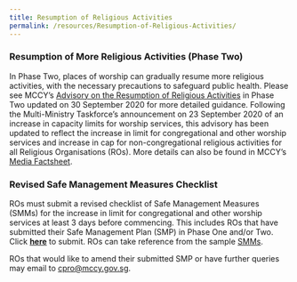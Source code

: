 ```yaml
---
title: Resumption of Religious Activities
permalink: /resources/Resumption-of-Religious-Activities/
---
```


### Resumption of More Religious Activities (Phase Two)
In Phase Two, places of worship can gradually resume more religious activities, with the necessary precautions to safeguard public health. Please see MCCY’s [Advisory on the Resumption of Religious Activities](/media/ResumptionofMoreReligiousActivitiesinPhase2updated30Sep.pdf) in Phase Two updated on 30 September 2020 for more detailed guidance. Following the Multi-Ministry Taskforce’s announcement on 23 September 2020 of an increase in capacity limits for worship services, this advisory has been updated to reflect the increase in limit for congregational and other worship services and increase in cap for non-congregational religious activities for all Religious Organisations (ROs). More details can also be found in MCCY’s [Media Factsheet](/media/MediaFactsheetonProgressiveEasingOfMeasuresForReligiousActivities.pdf).


### Revised Safe Management Measures Checklist
ROs must submit a revised checklist of Safe Management Measures (SMMs) for the increase in limit for congregational and other worship services at least 3 days before commencing. This includes ROs that have submitted their Safe Management Plan (SMP) in Phase One and/or Two. 
Click **[here](https://www.form.gov.sg/5f6c373499f4f10011facb66)** to submit. ROs can take reference from the sample [SMMs](/resources/resources/).
 
ROs that would like to amend their submitted SMP or have further queries may email to [cpro@mccy.gov.sg](mailto:cpro@mccy.gov.sg).
